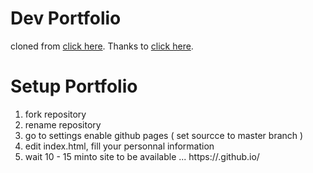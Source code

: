# Dev Portfolio
cloned from [click here](https://github.com/RyanFitzgerald/devportfolio).
Thanks to [click here](https://github.com/RyanFitzgerald).

# Setup Portfolio
1) fork repository
2) rename repository
3) go to settings enable github pages ( set sourcce to master branch )
4) edit index.html, fill your personnal information
5) wait 10 - 15 minto site to be available ... https://<username>.github.io/<repository name> 
